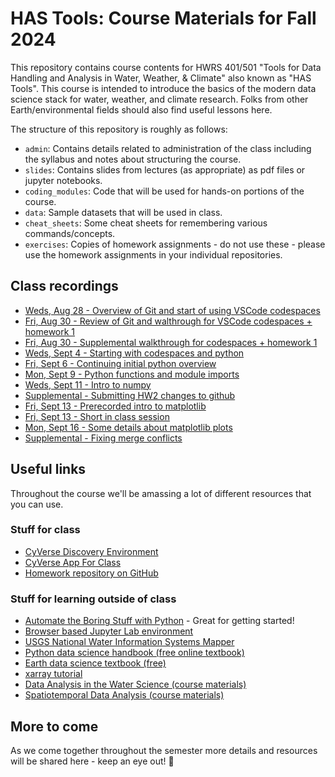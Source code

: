 # HAS Tools: Course Materials for Fall 2024


This repository contains course contents for HWRS 401/501 "Tools for Data Handling and Analysis in Water, Weather, & Climate" also known as "HAS Tools".  This course is intended to introduce the basics of the modern data science stack for water, weather, and climate research. Folks from other Earth/environmental fields should also find useful lessons here.

The structure of this repository is roughly as follows:

 - `admin`: Contains details related to administration of the class including the syllabus and notes about structuring the course.
 - `slides`: Contains slides from lectures (as appropriate) as pdf files or jupyter notebooks.
 - `coding_modules`: Code that will be used for hands-on portions of the course.
 - `data`: Sample datasets that will be used in class.
 - `cheat_sheets`: Some cheat sheets for remembering various commands/concepts.
 - `exercises`: Copies of homework assignments - do not use these - please use the homework assignments in your individual repositories.

## Class recordings
- [Weds, Aug 28 - Overview of Git and start of using VSCode codespaces](https://arizona.zoom.us/rec/play/rh7s9YwJ_nQBx9h8eeKPk8Sf5YbtD0PxZ-mdII0ViZIPH5GrSC-hLzz4KCJk0F0I_GU64UKkABV9QFAI.IK3o-fIPLu211Yat?canPlayFromShare=true&from=share_recording_detail&continueMode=true&componentName=rec-play&originRequestUrl=https%3A%2F%2Farizona.zoom.us%2Frec%2Fshare%2FN3-0Xnx69QM6o7ZoXBLybzzD1CGJqLoD5MdN7ZnzdQOMmGsbWoiT9m52NBQomOEF.ijDXhP0cFcLgfWVf)
- [Fri, Aug 30 - Review of Git and walthrough for VSCode codespaces + homework 1](https://arizona.zoom.us/rec/play/ilyDSlVHzPnUnhcs5-eX9AXUNoyt1Hi-r4Xw0AmONt_cwGUrMqRCSXzpJvek-JcBUqwZLRz7g0tSxFVW.WGd23F9GsomuaYA-?canPlayFromShare=true&from=my_recording&continueMode=true&componentName=rec-play&originRequestUrl=https%3A%2F%2Farizona.zoom.us%2Frec%2Fshare%2F_PplFSsqvwIV0LXYbHsmhGYDg-cdjZsOdlv2mdTQh4tYBULICjdyDgeKeskGB1a-.3p-IxjSMbniLRknk)
- [Fri, Aug 30 - Supplemental walkthrough for codespaces + homework 1](https://arizona.box.com/s/5vw1zkbcevo9zbd7ixyypzpastctaqgp)
- [Weds, Sept 4 - Starting with codespaces and python](https://arizona.zoom.us/rec/play/2Nfw-zTWgP9TUd1MJfsmDzOX7gYBYZaDBveLmAHB11yRhI8Ks_PzcgYnWix9_uXrn3it7xJIPTiJgBsi.VCFZOo7qcopL6wo8?autoplay=true&startTime=1725469514000)
- [Fri, Sept 6 - Continuing initial python overview](https://arizona.zoom.us/rec/play/-jJK5i-cuYqMVdKXU8lHTUOlUF9LuLdU7U9xQc30q_Ay8yZY8ES7MqVzqe54-FUvad5fXK90xq1FwT-s.Je2GRfIxopzo5n03?autoplay=true&startTime=1725642162000)
- [Mon, Sept 9 - Python functions and module imports](https://arizona.zoom.us/rec/play/dEyegWB-ICH_BjWraj0ujvM9hzqPKKr2He6lTM1a6cW6hMYcCE626WH7U2JwbZUsQ_5xi4EYMk8OeHCE.IGui6LmYX4gF7Y61?canPlayFromShare=true&from=share_recording_detail&continueMode=true&componentName=rec-play&originRequestUrl=https%3A%2F%2Farizona.zoom.us%2Frec%2Fshare%2FH0wsDed7VqY935RE3YYVZ-AuEub37fU4MzbGTSY6faJecBvV1ee8sdZ-vw_nh3GQ.mZHbV-MvVq6Yiaro)
- [Weds, Sept 11 - Intro to numpy](https://arizona.zoom.us/rec/share/SSjxhOaw72J48Qzw51yEci1kg9xlapUoz_KReFOFeKxMfoaYarJWtubaHeFwc8VX.tWi04Bl1JDTqwuUX?startTime=1726074191000)
- [Supplemental - Submitting HW2 changes to github](https://arizona.zoom.us/rec/share/ZgYi2_5p3toS5hHESsRfkOOvooZGsYIpX9Y2_Q7ukEdTTgF2yUok3nTqR_B8rMNx.pSUkBGsDKP_0keCo?startTime=1726083144000)
- [Fri, Sept 13 - Prerecorded intro to matplotlib](https://arizona.zoom.us/rec/share/AT87Wfw933PTLt1dk2CBVOrNG65r2a3UYIYojZgFHupgK7InR4p1uNC0ju9PbZ9o.GAxBFetFdsSwIg2m?startTime=1726242791000)
- [Fri, Sept 13 - Short in class session](https://arizona.zoom.us/rec/share/7QSVVzjvJbE4D8bopU4PTGz467zMlRi9ieweGLLPls4UPQHhN14XTgPEfOygkfLa.yChWnCM0lsG3u8Fu?startTime=1726246908000)
- [Mon, Sept 16 - Some details about matplotlib plots](https://arizona.zoom.us/rec/share/lGssTL5KPGVKUn1Z-ua2_lA2b8TTa63V7yG9phulsRjxnsOJWrMibgcwGKVKGbzj.aVYcG6gBqKFvvavZ)
- [Supplemental - Fixing merge conflicts](https://arizona.zoom.us/rec/share/kJDrcx9Hseb4slGSxIXGR6FMJLvAeOi2iCr_dZFGjqoV9I4ZUWbfp1sWKGZZiAFA.HqBFZenhuIfWwCsw)
 
## Useful links
Throughout the course we'll be amassing a lot of different resources that you can use. 

### Stuff for class
- [CyVerse Discovery Environment](https://de.cyverse.org/apps)
- [CyVerse App For Class](https://de.cyverse.org/apps/de/6b7c97e8-46e7-11ef-b5d9-008cfa5ae621/launch)
- [Homework repository on GitHub](https://github.com/HAS-Tools-Fall2022/homework)

### Stuff for learning outside of class
- [Automate the Boring Stuff with Python](https://automatetheboringstuff.com/) - Great for getting started!
- [Browser based Jupyter Lab environment](https://jupyter.org/try-jupyter/lab/)
- [USGS National Water Information Systems Mapper](https://maps.waterdata.usgs.gov/mapper/index.html)
- [Python data science handbook (free online textbook)](https://jakevdp.github.io/PythonDataScienceHandbook/)
- [Earth data science textbook (free)](https://www.earthdatascience.org/courses/intro-to-earth-data-science/)
- [xarray tutorial](https://mybinder.org/v2/gh/xarray-contrib/xarray-tutorial/HEAD?labpath=workshops/scipy2022/index.ipynb)
- [Data Analysis in the Water Science (course materials)](https://mountain-hydrology-research-group.github.io/data-analysis/intro.html)
- [Spatiotemporal Data Analysis (course materials)](https://github.com/kanchukaitis/spatiotemporal_data_analysis)

## More to come

As we come together throughout the semester more details and resources will be shared here - keep an eye out! 👀
